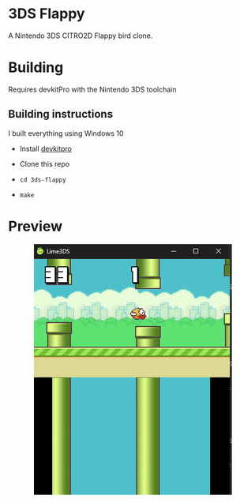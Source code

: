 # 3DS Flappy

A Nintendo 3DS CITRO2D Flappy bird clone.

# Building

Requires devkitPro with the Nintendo 3DS toolchain

## Building instructions

I built everything using Windows 10

* Install [devkitpro](https://devkitpro.org/wiki/Getting_Started#Unix-like_platforms)

* Clone this repo
* `cd 3ds-flappy`
* `make`

# Preview
<p align="center">
  <img src="flappy.jpeg" alt="" width="401">
</p>
